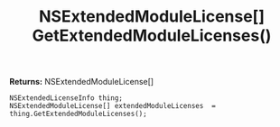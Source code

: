 ﻿---
uid: crmscript_ref_NSExtendedLicenseInfo_GetExtendedModuleLicenses
title: NSExtendedModuleLicense[] GetExtendedModuleLicenses()
intellisense: NSExtendedLicenseInfo.GetExtendedModuleLicenses
keywords: NSExtendedLicenseInfo, GetExtendedModuleLicenses
so.topic: reference
---



**Returns:** NSExtendedModuleLicense[]


```crmscript
NSExtendedLicenseInfo thing;
NSExtendedModuleLicense[] extendedModuleLicenses  = thing.GetExtendedModuleLicenses();
```


